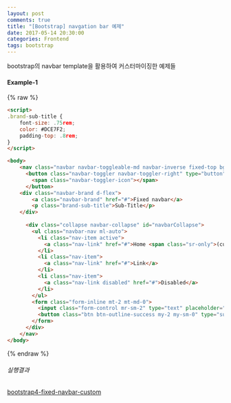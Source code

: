 ```yaml
---
layout: post
comments: true
title: "[Bootstrap] navgation bar 예제"
date: 2017-05-14 20:30:00
categories: Frontend
tags: bootstrap
---
```


bootstrap의 navbar template을 활용하여 커스터마이징한 예제들

#### Example-1
{% raw %}
```html
<script>
.brand-sub-title {
    font-size: .75rem;
    color: #DCE7F2;
    padding-top: .8rem;
}
</script>

<body>
    <nav class="navbar navbar-toggleable-md navbar-inverse fixed-top bg-inverse">
      <button class="navbar-toggler navbar-toggler-right" type="button" data-toggle="collapse" data-target="#navbarCollapse" aria-controls="navbarCollapse" aria-expanded="false" aria-label="Toggle navigation">
        <span class="navbar-toggler-icon"></span>
      </button>
    <div class="navbar-brand d-flex">
        <a class="navbar-brand" href="#">Fixed navbar</a>
        <p class="brand-sub-title">Sub-Title</p>
    </div>
      
      <div class="collapse navbar-collapse" id="navbarCollapse">
        <ul class="navbar-nav ml-auto">
          <li class="nav-item active">
            <a class="nav-link" href="#">Home <span class="sr-only">(current)</span></a>
          </li>
          <li class="nav-item">
            <a class="nav-link" href="#">Link</a>
          </li>
          <li class="nav-item">
            <a class="nav-link disabled" href="#">Disabled</a>
          </li>
        </ul>
        <form class="form-inline mt-2 mt-md-0">
          <input class="form-control mr-sm-2" type="text" placeholder="Search">
          <button class="btn btn-outline-success my-2 my-sm-0" type="submit">Search</button>
        </form>
      </div>
    </nav>
</body>
```
{% endraw %}

###### 실행결과
[bootstrap4-fixed-navbar-custom](https://www.codeply.com/go/KLOOdT8IXu)

<script src="http://codeply.com/js/embed.js"></script><div data-codeply="KLOOdT8IXu" ></div>

